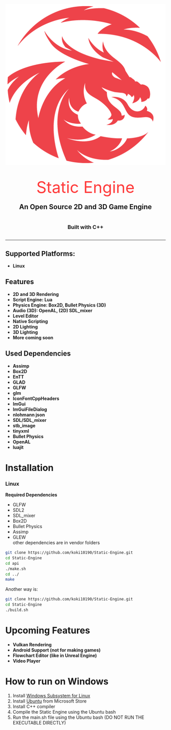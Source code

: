 <div style="
display: flex;
justify-content: center;
align-items: center;
flex-direction: column;
">
<img style="" src="./build/logo2.png">

<p style="width: 100%; text-align: center; margin-top: 40px; font-size: 50px; color: #ff3b3b; margin-bottom: -10px">Static Engine</p>

## An Open Source 2D and 3D Game Engine

### Built with C++

</div>

---

## Supported Platforms:

-   **Linux**

## Features

-   **2D and 3D Rendering**
-   **Script Engine: Lua**
-   **Physics Engine: Box2D, Bullet Physics (3D)**
-   **Audio (3D): OpenAL, (2D) SDL_mixer**
-   **Level Editor**
-   **Native Scripting**
-   **2D Lighting**
-   **3D Lighting**
-   **More coming soon**

## Used Dependencies

-   **Assimp**
-   **Box2D**
-   **EnTT**
-   **GLAD**
-   **GLFW**
-   **glm**
-   **IconFontCppHeaders**
-   **ImGui**
-   **ImGuiFileDialog**
-   **nlohmann json**
-   **SDL/SDL_mixer**
-   **stb_image**
-   **tinyxml**
-   **Bullet Physics**
-   **OpenAL**
-   **luajit**

# Installation

### **Linux**

**Required Dependencies**

-   GLFW
-   SDL2
-   SDL_mixer
-   Box2D
-   Bullet Physics
-   Assimp
-   GLEW \
    other dependencies are in vendor folders

```bash
git clone https://github.com/koki10190/Static-Engine.git
cd Static-Engine
cd api
./make.sh
cd ../
make
```

Another way is:

```bash
git clone https://github.com/koki10190/Static-Engine.git
cd Static-Engine
./build.sh
```

# Upcoming Features

-   **Vulkan Rendering**
-   **Android Support (not for making games)**
-   **Flowchart Editor (like in Unreal Engine)**
-   **Video Player**

# How to run on Windows

1. Install <a href="https://docs.microsoft.com/en-us/windows/wsl/install-win10">Windows Subsystem for Linux</a>
2. Install <a href="https://www.microsoft.com/en-us/p/ubuntu/9nblggh4msv6?activetab=pivot:overviewtab">Ubuntu</a> from Microsoft Store
3. Install C++ compiler
4. Compile the Static Engine using the Ubuntu bash
5. Run the main.sh file using the Ubuntu bash (DO NOT RUN THE EXECUTABLE DIRECTLY)
